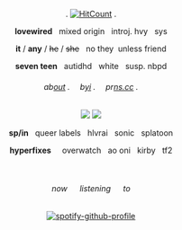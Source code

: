 
<div align="center">

. [![HitCount](https://img.shields.io/endpoint?url=https%3A%2F%2Fhits.dwyl.com%2Flovewired%2Flovewired.json&style=flat-square&label=Views%20%3A&labelColor=%230D1117&color=%230D1117)](http://hits.dwyl.com/lovewired/lovewired) .

**lovewired** &nbsp; mixed origin &nbsp; introj. hvy &nbsp; sys

**it** / **any** / ~~he~~ / ~~she~~ &nbsp; no they&nbsp; unless friend

**seven teen** &nbsp; autidhd &nbsp; white &nbsp; susp. nbpd

###### ab[out](https://bundlrs.cc/artists) .  b[yi](https://bundlrs.cc/lesbigay) .  pr[ns.cc](https://prns.cc/bmfoz) .

![](https://64.media.tumblr.com/859e8e9182fb3df97955921895086b74/9bf1b0323feeb9d9-c8/s250x400/5d0b90314cc461b6214a5a383743b3f587b102a3.pnj)
![](https://64.media.tumblr.com/dee38e2e27f724119d0fac75eaeab5db/e634c51f0c7130ad-c3/s100x200/37577c750e37f8f6df6fdbf62de95b9ace792c49.gifv)

**sp/in** &nbsp; queer labels &nbsp; hlvrai &nbsp; sonic &nbsp; splatoon

**hyperfixes** &nbsp; &nbsp; overwatch &nbsp; ao oni &nbsp; kirby &nbsp; tf2

&nbsp;

###### now   listening   to

[![spotify-github-profile](https://spotify-github-profile.kittinanx.com/api/view?uid=la6bhsh7ybicefu719givlzt4&cover_image=true&theme=novatorem&show_offline=true&background_color=121212&interchange=false&bar_color=3366ff&bar_color_cover=false)](https://spotify-github-profile.kittinanx.com/api/view?uid=la6bhsh7ybicefu719givlzt4&redirect=true)
